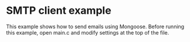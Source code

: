 # SMTP client example

This example shows how to send emails using Mongoose.
Before running this example, open main.c and modify settings at the top
of the file.
